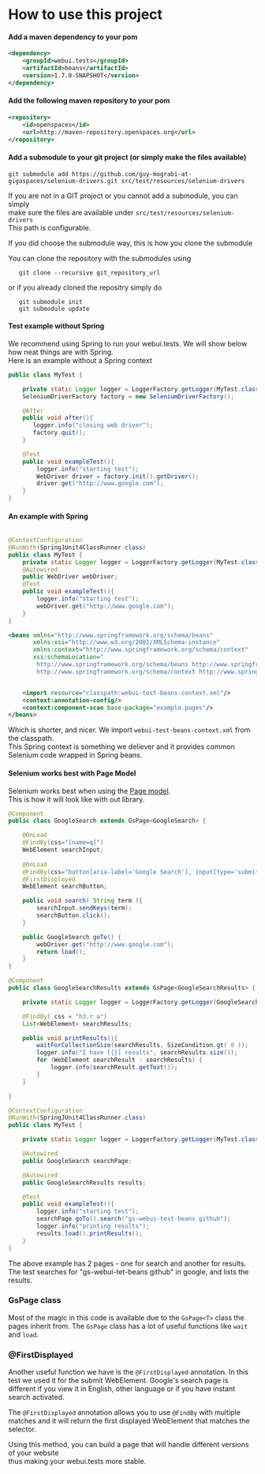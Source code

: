 # How to use this project

#### Add a maven dependency to your pom


```xml        
<dependency>
    <groupId>webui.tests</groupId>
    <artifactId>beans</artifactId>
    <version>1.7.0-SNAPSHOT</version>
</dependency>
```


#### Add the following maven repository to your pom

```xml
<repository>
    <id>openspaces</id>
    <url>http://maven-repository.openspaces.org</url>
</repository>
```

#### Add a submodule to your git project (or simply make the files available)

    git submodule add https://github.com/guy-mograbi-at-gigaspaces/selenium-drivers.git src/test/resources/selenium-drivers

If you are not in a GIT project or you cannot add a submodule, you can simply  
make sure the files are available under `src/test/resources/selenium-drivers`  
This path is configurable. 

If you did choose the submodule way, this is how you clone the submodule

You can clone the repository with the submodules using

```
   git clone --recursive git_repository_url
```

or if you already cloned the repositry simply do

```
   git submodule init
   git submodule update
````


#### Test example without Spring 
We recommend using Spring to run your webui.tests.
We will show below how neat things are with Spring.  
Here is an example without a Spring context

```java
public class MyTest {

    private static Logger logger = LoggerFactory.getLogger(MyTest.class);
    SeleniumDriverFactory factory = new SeleniumDriverFactory();

    @After
    public void after(){
       logger.info("closing web driver");
       factory.quit();
    }

    @Test
    public void exampleTest(){
        logger.info("starting test");
        WebDriver driver = factory.init().getDriver();
        driver.get("http://www.google.com");
    }
}
```


#### An example with Spring

```java
    
@ContextConfiguration
@RunWith(SpringJUnit4ClassRunner.class)
public class MyTest {
    private static Logger logger = LoggerFactory.getLogger(MyTest.class);
    @Autowired
    public WebDriver webDriver;
    @Test
    public void exampleTest(){
        logger.info("starting test");
        webDriver.get("http://www.google.com");
    }
}

```

```xml
<beans xmlns="http://www.springframework.org/schema/beans"
       xmlns:xsi="http://www.w3.org/2001/XMLSchema-instance"
       xmlns:context="http://www.springframework.org/schema/context"
       xsi:schemaLocation="
    	http://www.springframework.org/schema/beans http://www.springframework.org/schema/beans/spring-beans-3.1.xsd
		http://www.springframework.org/schema/context http://www.springframework.org/schema/context/spring-context.xsd">


    <import resource="classpath:webui-test-beans-context.xml"/>
    <context:annotation-config/>
    <context:component-scan base-package="example.pages"/>
</beans>
```

  Which is shorter, and nicer. We import `webui-test-beans-context.xml` from the classpath.  
  This Spring context is something we deliever and it provides common Selenium code wrapped in Spring beans.  
  

#### Selenium works best with Page Model 

Selenium works best when using the [Page model](https://code.google.com/p/selenium/wiki/PageObjects).   
This is how it will look like with out library. 

```java
@Component
public class GoogleSearch extends GsPage<GoogleSearch> {

    @OnLoad
    @FindBy(css="[name=q]")
    WebElement searchInput;
    
    @OnLoad
    @FindBy(css="button[aria-label='Google Search'], input[type='submit'],table>tbody>tr>td>table>tbody>tr>td>div>div>span>span>input")
    @FirstDisplayed
    WebElement searchButton;

    public void search( String term ){
        searchInput.sendKeys(term);
        searchButton.click();
    }

    public GoogleSearch goTo() {
        webDriver.get("http://www.google.com");
        return load();
    }
}
```
```java
@Component
public class GoogleSearchResults extends GsPage<GoogleSearchResults> {

    private static Logger logger = LoggerFactory.getLogger(GoogleSearchResults.class);

    @FindBy( css = "h3.r a")
    List<WebElement> searchResults;

    public void printResults(){
        waitForCollectionSize(searchResults, SizeCondition.gt( 0 ));
        logger.info("I have [{}] results", searchResults.size());
        for (WebElement searchResult : searchResults) {
            logger.info(searchResult.getText());
        }
    }

}
```
```java
@ContextConfiguration
@RunWith(SpringJUnit4ClassRunner.class)
public class MyTest {

    private static Logger logger = LoggerFactory.getLogger(MyTest.class);

    @Autowired
    public GoogleSearch searchPage;

    @Autowired
    public GoogleSearchResults results;

    @Test
    public void exampleTest(){
        logger.info("starting test");
        searchPage.goTo().search("gs-webui-test-beans github");
        logger.info("printing results");
        results.load().printResults();
    }
}
```

The above example has 2 pages - one for search and another for results.
The test searches for "gs-webui-tet-beans github" in google, and lists the results.

###    GsPage class

Most of the magic in this code is available due to the `GsPage<T>` class the pages inherit from.
The `GsPage` class has a lot of useful functions like `wait` and `load`.

###    @FirstDisplayed

Another useful function we have is the `@FirstDisplayed` annotation.
In this test we used it for the submit WebElement.
Google's search page is different if you view it in English, other language or if you have instant search activated.

The `@FirstDisplayed` annotation allows you to use `@FindBy` with multiple matches and it will return
the first displayed WebElement that matches the selector.

Using this method, you can build a page that will handle different versions of your website  
thus making your webui.tests more stable.




